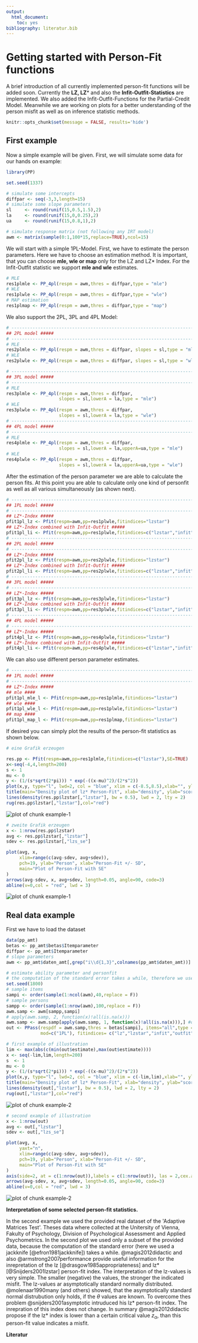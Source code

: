 ```yaml
---
output: 
  html_document: 
    toc: yes
bibliography: literatur.bib
---
```

<!--
%\VignetteEngine{knitr::knitr}
%\VignetteIndexEntry{Getting started with Person-Fit in PP}
-->
# Getting started with Person-Fit functions

A brief introduction of all currently implemented person-fit functions will be added soon. Currently the **LZ, LZ*** and also the **Infit-Outfit-Statistics** are implemented. We also added the Infit-Outfit-Functions for the Partial-Credit Model. Meanwhile we are working on plots for a better understanding of the person misfit as well as on inference statistic methods.


```r
knitr::opts_chunk$set(message = FALSE, results='hide')
```

## First example

Now a simple example will be given.
First, we will simulate some data for our hands on example:

```r
library(PP)

set.seed(1337)

# simulate some intercepts
diffpar <- seq(-3,3,length=15)
# simulate some slope parameters
sl     <- round(runif(15,0.5,1.5),2)
la     <- round(runif(15,0,0.25),2)
ua     <- round(runif(15,0.8,1),2)

# simulate response matrix (not following any IRT model)
awm <- matrix(sample(0:1,100*15,replace=TRUE),ncol=15)
```

We will start with a simple 1PL-Model. First, we have to estimate the person parameters. Here we have to choose an estimation method. It is important, that you can choose **mle, wle or map** only for the LZ and LZ* Index. For the Infit-Outfit statistic we support **mle and wle** estimates.


```r
# MLE
res1plmle <- PP_4pl(respm = awm,thres = diffpar,type = "mle")
# WLE
res1plwle <- PP_4pl(respm = awm,thres = diffpar,type = "wle")
# MAP estimation
res1plmap <- PP_4pl(respm = awm,thres = diffpar,type = "map")
```

We also support the 2PL, 3PL and 4PL Model:

```r
# ------------------------------------------------------------------------
## 2PL model ##### 
# ------------------------------------------------------------------------
# MLE
res2plmle <- PP_4pl(respm = awm,thres = diffpar, slopes = sl,type = "mle")
# WLE
res2plwle <- PP_4pl(respm = awm,thres = diffpar, slopes = sl,type = "wle")

# ------------------------------------------------------------------------
## 3PL model ##### 
# ------------------------------------------------------------------------
# MLE
res3plmle <- PP_4pl(respm = awm,thres = diffpar,
                    slopes = sl,lowerA = la,type = "mle")
# WLE
res3plwle <- PP_4pl(respm = awm,thres = diffpar,
                    slopes = sl,lowerA = la,type = "wle")
# ------------------------------------------------------------------------
## 4PL model ##### 
# ------------------------------------------------------------------------
# MLE
res4plmle <- PP_4pl(respm = awm,thres = diffpar,
                    slopes = sl,lowerA = la,upperA=ua,type = "mle")
# WLE
res4plwle <- PP_4pl(respm = awm,thres = diffpar,
                    slopes = sl,lowerA = la,upperA=ua,type = "wle")
```

After the estimation of the person parameter we are able to calculate the person fits. At this point you are able to calculate only one kind of personfit as well as all various simultaneously (as shown next).


```r
# ------------------------------------------------------------------------
## 1PL model ##### 
# ------------------------------------------------------------------------
## LZ*-Index ##### 
pfit1pl_lz <- Pfit(respm=awm,pp=res1plwle,fitindices="lzstar")
## LZ*-Index combined with Infit-Outfit ##### 
pfit1pl_li <- Pfit(respm=awm,pp=res1plwle,fitindices=c("lzstar","infit","outfit"))
# ------------------------------------------------------------------------
## 2PL model ##### 
# ------------------------------------------------------------------------
## LZ*-Index ##### 
pfit2pl_lz <- Pfit(respm=awm,pp=res2plwle,fitindices="lzstar")
## LZ*-Index combined with Infit-Outfit ##### 
pfit2pl_li <- Pfit(respm=awm,pp=res2plwle,fitindices=c("lzstar","infit","outfit"))
# ------------------------------------------------------------------------
## 3PL model ##### 
# ------------------------------------------------------------------------
## LZ*-Index ##### 
pfit3pl_lz <- Pfit(respm=awm,pp=res3plwle,fitindices="lzstar")
## LZ*-Index combined with Infit-Outfit ##### 
pfit3pl_li <- Pfit(respm=awm,pp=res3plwle,fitindices=c("lzstar","infit","outfit"))
# ------------------------------------------------------------------------
## 4PL model ##### 
# ------------------------------------------------------------------------
## LZ*-Index ##### 
pfit4pl_lz <- Pfit(respm=awm,pp=res4plwle,fitindices="lzstar")
## LZ*-Index combined with Infit-Outfit ##### 
pfit4pl_li <- Pfit(respm=awm,pp=res4plwle,fitindices=c("lzstar","infit","outfit"))
```

We can also use different person parameter estimates.


```r
# ------------------------------------------------------------------------
## 1PL model ##### 
# ------------------------------------------------------------------------
## LZ*-Index ##### 
## mle ####
pfit1pl_mle_l <- Pfit(respm=awm,pp=res1plmle,fitindices="lzstar")
## wle ####
pfit1pl_wle_l <- Pfit(respm=awm,pp=res1plwle,fitindices="lzstar")
## map ####
pfit1pl_map_l <- Pfit(respm=awm,pp=res1plmap,fitindices="lzstar")
```

If desired you can simply plot the results of the person-fit statistics as shown below.

```r
# eine Grafik erzeugen

res.pp <- Pfit(respm=awm,pp=res1plmle,fitindices=c("lzstar"),SE=TRUE)
x<-seq(-4,4,length=200)
s <- 1
mu <- 0
y <- (1/(s*sqrt(2*pi))) * exp(-((x-mu)^2)/(2*s^2))
plot(x,y, type="l", lwd=2, col = "blue", xlim = c(-8.5,8.5),xlab="", ylab="")
title(main="Density plot of lz* Person-Fit", xlab="density", ylab="score")
lines(density(res.pp$lzstar[,"lzstar"], bw = 0.5), lwd = 2, lty = 2)
rug(res.pp$lzstar[,"lzstar"],col="red")
```

![plot of chunk example-1](figure/example-1-1.png)

```r
# zweite Grafik erzeugen
x <- 1:nrow(res.pp$lzstar)
avg <- res.pp$lzstar[,"lzstar"]
sdev <- res.pp$lzstar[,"lzs_se"]

plot(avg, x,
     xlim=range(c(avg-sdev, avg+sdev)),
     pch=19, ylab="Person", xlab="Person-Fit +/- SD",
     main="Plot of Person-Fit with SE"
)
arrows(avg-sdev, x, avg+sdev, length=0.05, angle=90, code=3)
abline(v=0,col = "red", lwd = 3)
```

![plot of chunk example-1](figure/example-1-2.png)

## Real data example 


First we have to load the dataset

```r
data(pp_amt)
betas <- pp_amt$betas$Itemparameter
diffpar <- pp_amt$Itemparameter
# slope parameters
awm <- pp_amt$daten_amt[,grep("i\\d{1,3}",colnames(pp_amt$daten_amt))]

# estimate ability parameter and personfit
# the computation of the standard error takes a while, therefore we use only a part of the provided data
set.seed(1800)
# sample items
sampi <- order(sample(1:ncol(awm),40,replace = F))
# sample persons
sampp <- order(sample(1:nrow(awm),100,replace = F))
awm.samp <- awm[sampp,sampi]
# apply(awm.samp, 2, function(x)!all(is.na(x)))
awm.samp <- awm.samp[apply(awm.samp, 1, function(x)!all(is.na(x))),] #only persons with no NA
out <- PPass(respdf = awm.samp,thres = betas[sampi], items="all",type = "wle",
             mod=c("1PL"), fitindices= c("lz","lzstar","infit","outfit"),SE=TRUE)

# first example of illustration
lim <- max(abs(c(min(out$estimate),max(out$estimate))))
x <- seq(-lim,lim,length=200)
s  <- 1
mu <- 0
y <- (1/(s*sqrt(2*pi))) * exp(-((x-mu)^2)/(2*s^2))
plot(x,y, type="l", lwd=2, col = "blue", xlim = c(-lim,lim),xlab="", ylab="")
title(main="Density plot of lz* Person-Fit", xlab="density", ylab="score")
lines(density(out[,"lzstar"], bw = 0.5), lwd = 2, lty = 2)
rug(out[,"lzstar"],col="red")
```

![plot of chunk example-2](figure/example-2-1.png)

```r
# second example of illustration
x <- 1:nrow(out)
avg <- out[,"lzstar"]
sdev <- out[,"lzs_se"]

plot(avg, x,
     yaxt="n",
     xlim=range(c(avg-sdev, avg+sdev)),
     pch=19, ylab="Person", xlab="Person-Fit +/- SD",
     main="Plot of Person-Fit with SE"
)
axis(side=2, at = c(1:nrow(out)),labels = c(1:nrow(out)), las = 2,cex.axis=0.66)
arrows(avg-sdev, x, avg+sdev, length=0.05, angle=90, code=3)
abline(v=0,col = "red", lwd = 3)
```

![plot of chunk example-2](figure/example-2-2.png)

**Interpretation of some selected person-fit statistics.**

In the second example we used the provided real dataset of the 'Adaptive Matrices Test'. Theses data where collected at the Unitersity of Vienna, Fakulty of Psychology, Division of Psychological Assessment and Applied Psychometrics. In the second plot we used only a subset of the provided data, because the computation of the standard error (here we used a jackknife [@efron1981jackknife]) takes a while.
@magis2012didactic and also @armstrong2007performance provide useful information for the inrepretation of the lz [@drasgow1985appropriateness] and lz* [@Snijders2001lzstar] person-fit index.
The interpretation of the lz-values is very simple. The smaller (negative) the values, the stronger the indicated misfit. The lz-values ar asymptotically standard normally distributed. @molenaar1990many (and others) showed, that the asymptotically standard normal distrubution only holds, if the $\theta$ values are known. To overcome thes problem @snijders2001asymptotic intruduced his lz* person-fit index. The inrepration of this index does not change. In summary @magis2012didactic propose if the lz* index is lower than a certain critical value $z_\alpha$, than this person-fit value indicates a misfit.


**Literatur**
